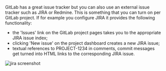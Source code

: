 GitLab has a great issue tracker but you can also use an external issue tracker such as JIRA or Redmine. This is something that you can turn on per GitLab project. If for example you configure JIRA it provides the following functionality:

- the 'Issues' link on the GitLab project pages takes you to the appropriate JIRA issue index;
- clicking 'New issue' on the project dashboard creates a new JIRA issue;
- textual references to PROJECT-1234 in comments, commit messages get turned into HTML links to the corresponding JIRA issue.

![jira screenshot](jira-intergration-points.png)

